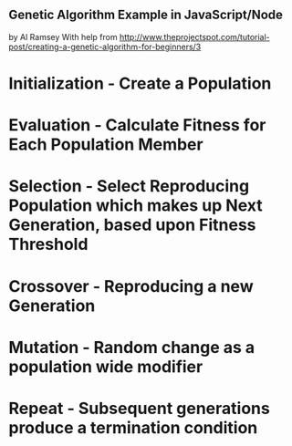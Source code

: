 ## Genetic Algorithm Example in JavaScript/Node
by Al Ramsey
With help from http://www.theprojectspot.com/tutorial-post/creating-a-genetic-algorithm-for-beginners/3
# Initialization - Create a Population

# Evaluation - Calculate Fitness for Each Population Member

# Selection - Select Reproducing Population which makes up Next Generation, based upon Fitness Threshold

# Crossover - Reproducing a new Generation

# Mutation - Random change as a population wide modifier

# Repeat - Subsequent generations produce a termination condition
